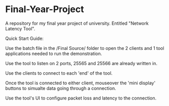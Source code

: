 # Final-Year-Project
A repository for my final year project of university. Entitled "Network Latency Tool".

Quick Start Guide:

Use the batch file in the /Final Source/ folder to open the 2 clients and 1 tool applications needed to run the demonstration.

Use the tool to listen on 2 ports, 25565 and 25566 are already written in.

Use the clients to connect to each 'end' of the tool.

Once the tool is connected to either client, mouseover the 'mini display' buttons to simualte data going through a connection.

Use the tool's UI to configure packet loss and latency to the connection.
